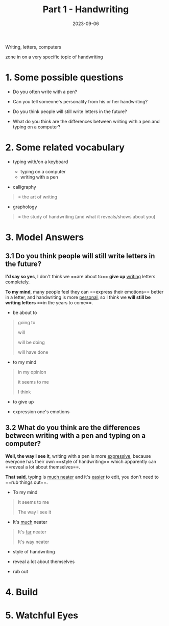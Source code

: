 ﻿---
lang: zh-CN
title: Part 1 - Handwriting
description:
article: false
date: 2023-09-06
---

Writing, letters, computers

zone in on a very specific topic of handwriting

# 1. Some possible questions

- Do you often write with a pen?

- Can you tell someone's personality from his or her handwriting?

- Do you think people will still write letters in the future?

- What do you think are the differences between writing with a pen and typing on a computer?

# 2. Some related vocabulary

- typing with/on a keyboard
    - typing on a computer
    - writing with a pen

- calligraphy
> = the art of writing

- graphology
> = the study of handwriting (and what it reveals/shows about you)

# 3. Model Answers

## 3.1 Do you think people will still write letters in the future?

**I'd say so yes**, I don't think we ==are about to== **give up** <u>writing</u> letters completely.

**To my mind**, many people feel they can ==express their emotions== better in a letter, and handwriting is more <u>personal</u>, so I think we **will still be writing letters** ==in the years to come==.

- be about to
> going to
> 
> will
> 
> will be doing
>
> will have done

- to my mind
> in my opinion
>
> it seems to me
>
> I think

- to give up

- expression one's emotions

## 3.2 What do you think are the differences between writing with a pen and typing on a computer?

**Well, the way I see it**, writing with a pen is more <u>expressive</u>, because everyone has their own ==style of handwriting== which apparently can ==reveal a lot about themselves==.

**That said**, typing is <u>much neater</u> and it's <u>easier</u> to edit, you don't need to ==rub things out==.

- To my mind
> It seems to me
> 
> The way I see it

- It's <u>much</u> neater
> It's <u>far</u> neater
>
> It's <u>way</u> neater

- style of handwriting

- reveal a lot about themselves

- rub out

# 4. Build

# 5. Watchful Eyes